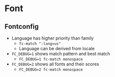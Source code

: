 Font
====

## Fontconfig

* Language has higher priority than family
  * `fc-match ":lang=us"`
  * Language can be derived from locale
* `FC_DEBUG=1` shows match pattern and best match
  * `FC_DEBUG=1 fc-match monospace`
* `FC_DEBUG=2` shows all fonts and their scores
  * `FC_DEBUG=2 fc-match monospace`
